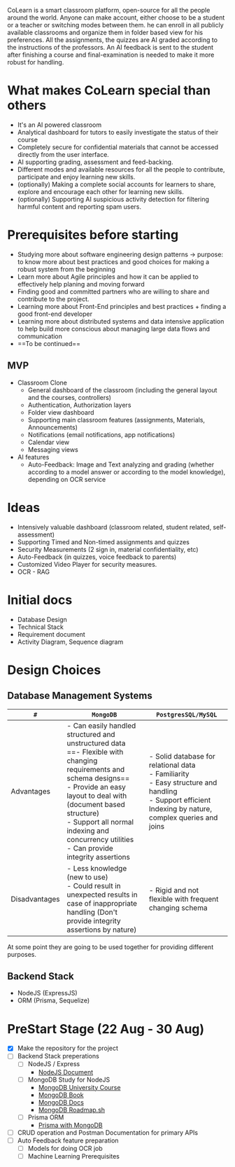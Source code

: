 CoLearn is a smart classroom platform, open-source for all the people around the world. Anyone can make account, either choose to be a student or a teacher or switching modes between them. he can enroll in all publicly available classrooms and organize them in folder based view for his preferences. All the assignments, the quizzes are AI graded according to the instructions of the professors. An AI feedback is sent to the student after finishing a course and final-examination is needed to make it more robust for handling.
# What makes CoLearn special than others
- It's an AI powered classroom
- Analytical dashboard for tutors to easily investigate the status of their course
- Completely secure for confidential materials that cannot be accessed directly from the user interface.
- AI supporting grading, assessment and feed-backing.
- Different modes and available resources for all the people to contribute, participate and enjoy learning new skills.
- (optionally) Making a complete social accounts for learners to share, explore and encourage each other for learning new skills.
- (optionally) Supporting AI suspicious activity detection for filtering harmful content and reporting spam users.

# Prerequisites before starting
- Studying more about software engineering design patterns -> purpose: to know more about best practices and good choices for making a robust system from the beginning
- Learn more about Agile principles and how it can be applied to effectively help planing and moving forward
- Finding good and committed partners who are willing to share and contribute to the project.
- Learning more about Front-End principles and best practices + finding a good front-end developer
- Learning more about distributed systems and data intensive application to help build more conscious about managing large data flows and communication
- ==To be continued==

## MVP
- Classroom Clone 
	- General dashboard of the classroom (including the general layout and the courses, controllers)
	- Authentication, Authorization layers
	- Folder view dashboard
	- Supporting main classroom features (assignments, Materials, Announcements)
	- Notifications (email notifications, app notifications)
	- Calendar view
	- Messaging views
- AI features
	- Auto-Feedback: Image and Text analyzing and grading (whether according to a model answer or according to the model knowledge), depending on OCR service
# Ideas
- Intensively valuable dashboard (classroom related, student related, self-assessment)
- Supporting Timed and Non-timed assignments and quizzes
- Security Measurements (2 sign in, material confidentiality, etc)
- Auto-Feedback (in quizzes, voice feedback to parents)
- Customized Video Player for security measures.
- OCR - RAG


# Initial docs
- Database Design
- Technical Stack
- Requirement document
- Activity Diagram, Sequence diagram

# Design Choices

## Database Management Systems

| `#`           | `MongoDB`                                                                                                                                                                                                                                                                                  | `PostgresSQL/MySQL`                                                                                                                                         |
| ------------- | ------------------------------------------------------------------------------------------------------------------------------------------------------------------------------------------------------------------------------------------------------------------------------------------ | ----------------------------------------------------------------------------------------------------------------------------------------------------------- |
| Advantages    | - Can easily handled structured and unstructured data<br>==- Flexible with changing requirements and schema designs==<br>- Provide an easy layout to deal with (document based structure)<br>- Support all normal indexing and concurrency utilities<br>- Can provide integrity assertions | - Solid database for relational data<br>- Familiarity<br>- Easy structure and handling<br>- Support efficient Indexing by nature, complex queries and joins |
| Disadvantages | - Less knowledge (new to use)<br>- Could result in unexpected results in case of inappropriate handling (Don't provide integrity assertions by nature)                                                                                                                                     | - Rigid and not flexible with frequent changing schema                                                                                                      |
At some point they are going to be used together for providing different purposes. 
## Backend Stack

- NodeJS (ExpressJS)
- ORM (Prisma, Sequelize)

# PreStart Stage (22 Aug - 30 Aug)

- [x] Make the repository for the project
- [ ] Backend Stack preperations
	- [ ] NodeJS / Express
		- [NodeJS Document](https://nodejs.org/en/learn/getting-started/how-much-javascript-do-you-need-to-know-to-use-nodejs)
	- [ ] MongoDB Study for NodeJS
		- [MongoDB University Course](https://learn.mongodb.com/learning-paths/mongodb-nodejs-developer-path)
		- [MongoDB Book](https://ftp.mclarkdev.com/uploads/library/Programming/The%20Definitive%20Guide/mongodbthedefinitiveguide.pdf)
		- [MongoDB Docs](https://www.mongodb.com/docs/drivers/node/current/)
		- [MongoDB Roadmap.sh](https://roadmap.sh/mongodb)
	- [ ] Prisma ORM
		- [Prisma with MongoDB](https://www.prisma.io/mongodb)
	
- [ ] CRUD operation and Postman Documentation for primary APIs
- [ ] Auto Feedback feature preparation
	- [ ] Models for doing OCR job
	- [ ] Machine Learning Prerequisites